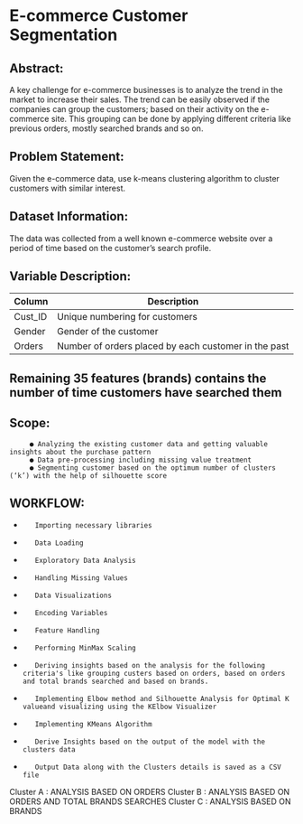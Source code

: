 # E-commerce Customer Segmentation

##  Abstract:

A key challenge for e-commerce businesses is to analyze the trend in the market to increase their sales. The trend can be easily observed if the companies can group the customers; based on their activity on the e-commerce site. This grouping can be done by applying different criteria like previous orders, mostly searched brands and so on.

##  Problem Statement:

Given the e-commerce data, use k-means clustering algorithm to cluster customers with similar interest.

##  Dataset Information:

The data was collected from a well known e-commerce website over a period of time based on the customer’s search profile.

##  Variable Description:

|    Column     |                     Description                      |
| ------------- | -----------------------------------------------------|
| Cust_ID       | Unique numbering for customers                       |
| Gender        | Gender of the customer                               |
| Orders        | Number of orders placed by each customer in the past |

## Remaining 35 features (brands) contains the number of time customers have searched them

## Scope:
         ● Analyzing the existing customer data and getting valuable insights about the purchase pattern
         ● Data pre-processing including missing value treatment
         ● Segmenting customer based on the optimum number of clusters (‘k’) with the help of silhouette score
         
## WORKFLOW:
*        Importing necessary libraries
*        Data Loading
*        Exploratory Data Analysis
*        Handling Missing Values
*        Data Visualizations
*        Encoding Variables
*        Feature Handling
*        Performing MinMax Scaling
*        Deriving insights based on the analysis for the following criteria's like grouping custers based on orders, based on orders and total brands searched and based on brands.
*        Implementing Elbow method and Silhouette Analysis for Optimal K valueand visualizing using the KElbow Visualizer
*        Implementing KMeans Algorithm
*        Derive Insights based on the output of the model with the clusters data
*        Output Data along with the Clusters details is saved as a CSV file

Cluster A : ANALYSIS BASED ON ORDERS
Cluster B : ANALYSIS BASED ON ORDERS AND TOTAL BRANDS SEARCHES
Cluster C : ANALYSIS BASED ON BRANDS

 
 
 
